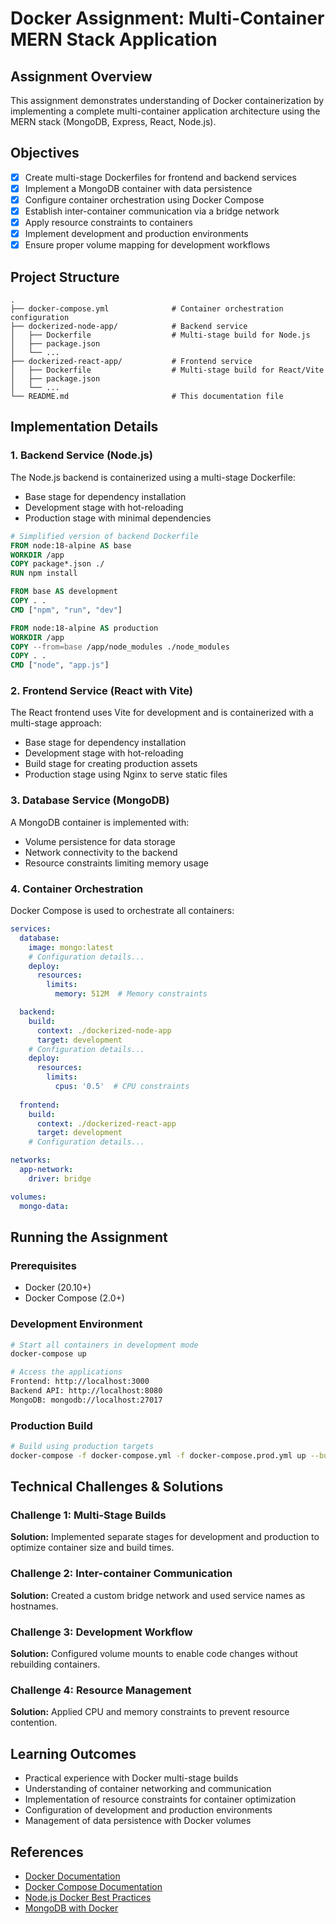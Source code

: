 # Docker Assignment: Multi-Container MERN Stack Application

## Assignment Overview

This assignment demonstrates understanding of Docker containerization by implementing a complete multi-container application architecture using the MERN stack (MongoDB, Express, React, Node.js).

## Objectives

- [x] Create multi-stage Dockerfiles for frontend and backend services
- [x] Implement a MongoDB container with data persistence
- [x] Configure container orchestration using Docker Compose
- [x] Establish inter-container communication via a bridge network
- [x] Apply resource constraints to containers
- [x] Implement development and production environments
- [x] Ensure proper volume mapping for development workflows

## Project Structure

```
.
├── docker-compose.yml              # Container orchestration configuration
├── dockerized-node-app/            # Backend service
│   ├── Dockerfile                  # Multi-stage build for Node.js
│   ├── package.json
│   └── ...
├── dockerized-react-app/           # Frontend service
│   ├── Dockerfile                  # Multi-stage build for React/Vite
│   ├── package.json
│   └── ...
└── README.md                       # This documentation file
```

## Implementation Details

### 1. Backend Service (Node.js)

The Node.js backend is containerized using a multi-stage Dockerfile:
- Base stage for dependency installation
- Development stage with hot-reloading
- Production stage with minimal dependencies

```dockerfile
# Simplified version of backend Dockerfile
FROM node:18-alpine AS base
WORKDIR /app
COPY package*.json ./
RUN npm install

FROM base AS development
COPY . .
CMD ["npm", "run", "dev"]

FROM node:18-alpine AS production
WORKDIR /app
COPY --from=base /app/node_modules ./node_modules
COPY . .
CMD ["node", "app.js"]
```

### 2. Frontend Service (React with Vite)

The React frontend uses Vite for development and is containerized with a multi-stage approach:
- Base stage for dependency installation
- Development stage with hot-reloading
- Build stage for creating production assets
- Production stage using Nginx to serve static files

### 3. Database Service (MongoDB)

A MongoDB container is implemented with:
- Volume persistence for data storage
- Network connectivity to the backend
- Resource constraints limiting memory usage

### 4. Container Orchestration

Docker Compose is used to orchestrate all containers:

```yaml
services:
  database:
    image: mongo:latest
    # Configuration details...
    deploy:
      resources:
        limits:
          memory: 512M  # Memory constraints

  backend:
    build:
      context: ./dockerized-node-app
      target: development
    # Configuration details...
    deploy:
      resources:
        limits:
          cpus: '0.5'  # CPU constraints
          
  frontend:
    build:
      context: ./dockerized-react-app
      target: development
    # Configuration details...

networks:
  app-network:
    driver: bridge

volumes:
  mongo-data:
```

## Running the Assignment

### Prerequisites
- Docker (20.10+)
- Docker Compose (2.0+)

### Development Environment

```bash
# Start all containers in development mode
docker-compose up

# Access the applications
Frontend: http://localhost:3000
Backend API: http://localhost:8080
MongoDB: mongodb://localhost:27017
```

### Production Build

```bash
# Build using production targets
docker-compose -f docker-compose.yml -f docker-compose.prod.yml up --build
```

## Technical Challenges & Solutions

### Challenge 1: Multi-Stage Builds
**Solution:** Implemented separate stages for development and production to optimize container size and build times.

### Challenge 2: Inter-container Communication
**Solution:** Created a custom bridge network and used service names as hostnames.

### Challenge 3: Development Workflow
**Solution:** Configured volume mounts to enable code changes without rebuilding containers.

### Challenge 4: Resource Management
**Solution:** Applied CPU and memory constraints to prevent resource contention.

## Learning Outcomes

- Practical experience with Docker multi-stage builds
- Understanding of container networking and communication
- Implementation of resource constraints for container optimization
- Configuration of development and production environments
- Management of data persistence with Docker volumes

## References

- [Docker Documentation](https://docs.docker.com/)
- [Docker Compose Documentation](https://docs.docker.com/compose/)
- [Node.js Docker Best Practices](https://nodejs.org/en/docs/guides/nodejs-docker-webapp/)
- [MongoDB with Docker](https://hub.docker.com/_/mongo)